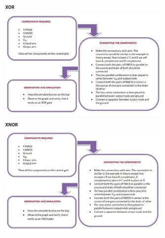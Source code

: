 **XOR**

<img src="images/xor_procedure.jpg">
         
                         
                                  
 **XNOR** 
 
 <img src="images/xnor_procedure.jpg">
